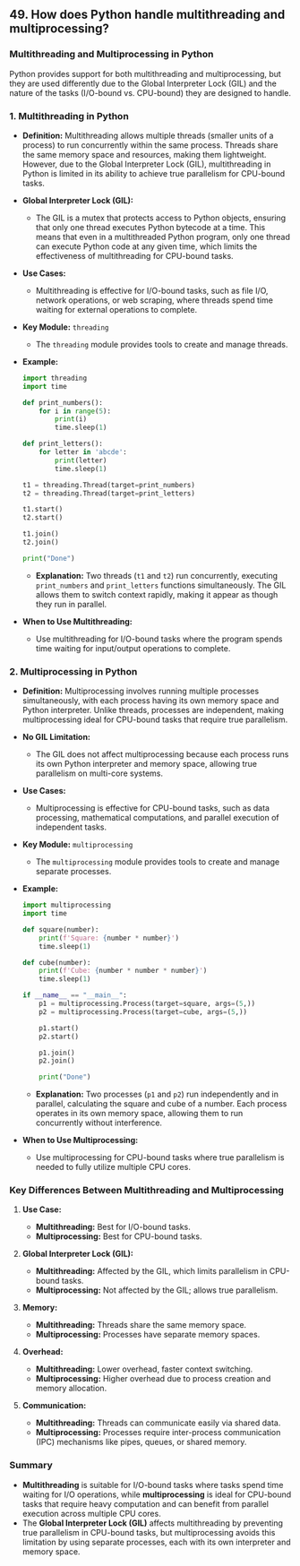 ## 49. How does Python handle multithreading and multiprocessing?


### Multithreading and Multiprocessing in Python

Python provides support for both multithreading and multiprocessing, but they are used differently due to the Global Interpreter Lock (GIL) and the nature of the tasks (I/O-bound vs. CPU-bound) they are designed to handle.

### 1. **Multithreading in Python**

- **Definition:** Multithreading allows multiple threads (smaller units of a process) to run concurrently within the same process. Threads share the same memory space and resources, making them lightweight. However, due to the Global Interpreter Lock (GIL), multithreading in Python is limited in its ability to achieve true parallelism for CPU-bound tasks.

- **Global Interpreter Lock (GIL):**
  - The GIL is a mutex that protects access to Python objects, ensuring that only one thread executes Python bytecode at a time. This means that even in a multithreaded Python program, only one thread can execute Python code at any given time, which limits the effectiveness of multithreading for CPU-bound tasks.

- **Use Cases:**
  - Multithreading is effective for I/O-bound tasks, such as file I/O, network operations, or web scraping, where threads spend time waiting for external operations to complete.

- **Key Module:** `threading`
  - The `threading` module provides tools to create and manage threads.

- **Example:**
  ```python
  import threading
  import time

  def print_numbers():
      for i in range(5):
          print(i)
          time.sleep(1)

  def print_letters():
      for letter in 'abcde':
          print(letter)
          time.sleep(1)

  t1 = threading.Thread(target=print_numbers)
  t2 = threading.Thread(target=print_letters)

  t1.start()
  t2.start()

  t1.join()
  t2.join()

  print("Done")
  ```
  - **Explanation:** Two threads (`t1` and `t2`) run concurrently, executing `print_numbers` and `print_letters` functions simultaneously. The GIL allows them to switch context rapidly, making it appear as though they run in parallel.

- **When to Use Multithreading:**
  - Use multithreading for I/O-bound tasks where the program spends time waiting for input/output operations to complete.

### 2. **Multiprocessing in Python**

- **Definition:** Multiprocessing involves running multiple processes simultaneously, with each process having its own memory space and Python interpreter. Unlike threads, processes are independent, making multiprocessing ideal for CPU-bound tasks that require true parallelism.

- **No GIL Limitation:**
  - The GIL does not affect multiprocessing because each process runs its own Python interpreter and memory space, allowing true parallelism on multi-core systems.

- **Use Cases:**
  - Multiprocessing is effective for CPU-bound tasks, such as data processing, mathematical computations, and parallel execution of independent tasks.

- **Key Module:** `multiprocessing`
  - The `multiprocessing` module provides tools to create and manage separate processes.

- **Example:**
  ```python
  import multiprocessing
  import time

  def square(number):
      print(f'Square: {number * number}')
      time.sleep(1)

  def cube(number):
      print(f'Cube: {number * number * number}')
      time.sleep(1)

  if __name__ == "__main__":
      p1 = multiprocessing.Process(target=square, args=(5,))
      p2 = multiprocessing.Process(target=cube, args=(5,))

      p1.start()
      p2.start()

      p1.join()
      p2.join()

      print("Done")
  ```
  - **Explanation:** Two processes (`p1` and `p2`) run independently and in parallel, calculating the square and cube of a number. Each process operates in its own memory space, allowing them to run concurrently without interference.

- **When to Use Multiprocessing:**
  - Use multiprocessing for CPU-bound tasks where true parallelism is needed to fully utilize multiple CPU cores.

### Key Differences Between Multithreading and Multiprocessing

1. **Use Case:**
   - **Multithreading:** Best for I/O-bound tasks.
   - **Multiprocessing:** Best for CPU-bound tasks.

2. **Global Interpreter Lock (GIL):**
   - **Multithreading:** Affected by the GIL, which limits parallelism in CPU-bound tasks.
   - **Multiprocessing:** Not affected by the GIL; allows true parallelism.

3. **Memory:**
   - **Multithreading:** Threads share the same memory space.
   - **Multiprocessing:** Processes have separate memory spaces.

4. **Overhead:**
   - **Multithreading:** Lower overhead, faster context switching.
   - **Multiprocessing:** Higher overhead due to process creation and memory allocation.

5. **Communication:**
   - **Multithreading:** Threads can communicate easily via shared data.
   - **Multiprocessing:** Processes require inter-process communication (IPC) mechanisms like pipes, queues, or shared memory.

### Summary

- **Multithreading** is suitable for I/O-bound tasks where tasks spend time waiting for I/O operations, while **multiprocessing** is ideal for CPU-bound tasks that require heavy computation and can benefit from parallel execution across multiple CPU cores.
- The **Global Interpreter Lock (GIL)** affects multithreading by preventing true parallelism in CPU-bound tasks, but multiprocessing avoids this limitation by using separate processes, each with its own interpreter and memory space.